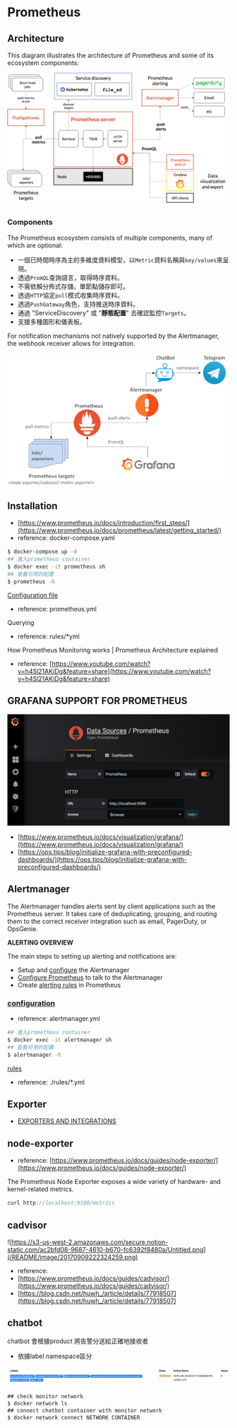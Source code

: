 # Prometheus

## **Architecture**

This diagram illustrates the architecture of Prometheus and some of its ecosystem components:

![architecture](/README/image/architecture.png)

### **Components**

The Prometheus ecosystem consists of multiple components, many of which are optional:

- 一個已時間時序為主的多維度資料模型，以`Metric`資料名稱與`key/values`來呈現。
- 透過`PromQL`查詢語言，取得時序資料。
- 不需依賴分佈式存儲，單節點儲存即可。
- 透過`HTTP`協定`pull`模式收集時序資料。
- 透過`PushGateway`角色，支持推送時序資料。
- 通過 "ServiceDiscovery" 或 "**靜態配置**" 去確認監控`Targets`。
- 支援多種圖形和儀表板。

For notification mechanisms not natively supported by the Alertmanager, the webhook receiver allows for integration.

![example.png](/README/image/monitor.png)

## Installation

- [https://www.prometheus.io/docs/introduction/first_steps/](https://www.prometheus.io/docs/prometheus/latest/getting_started/)
- reference: docker-compose.yaml

```bash
$ docker-compose up -d
## 進入prometheus container
$ docker exec -it prometheus sh
## 查看可用的配置
$ prometheus -h
```

[Configuration file](https://www.prometheus.io/docs/prometheus/latest/configuration/configuration/)

- reference: prometheus.yml

Querying

- reference:  rules/*yml

How Prometheus Monitoring works | Prometheus Architecture explained

- reference: [https://www.youtube.com/watch?v=h4Sl21AKiDg&feature=share](https://www.youtube.com/watch?v=h4Sl21AKiDg&feature=share)

## GRAFANA SUPPORT FOR PROMETHEUS

![Untitled.png](/README/image/grafana_configuring_datasource.png)

- [https://www.prometheus.io/docs/visualization/grafana/](https://www.prometheus.io/docs/visualization/grafana/)
- [https://ops.tips/blog/initialize-grafana-with-preconfigured-dashboards/](https://ops.tips/blog/initialize-grafana-with-preconfigured-dashboards/)

## Alertmanager

The Alertmanager handles alerts sent by client applications such as the Prometheus server. It takes care of deduplicating, grouping, and routing them to the correct receiver integration such as email, PagerDuty, or OpsGenie.

**ALERTING OVERVIEW**

The main steps to setting up alerting and notifications are:

- Setup and [configure](https://www.prometheus.io/docs/alerting/latest/configuration/) the Alertmanager
- [Configure Prometheus](https://www.prometheus.io/docs/prometheus/latest/configuration/configuration/#alertmanager_config) to talk to the Alertmanager
- Create [alerting rules](https://www.prometheus.io/docs/prometheus/latest/configuration/alerting_rules/) in Prometheus

### [configuration](https://prometheus.io/docs/alerting/latest/configuration/)

- reference: alertmanager.yml

```bash
## 進入prometheus container
$ docker exec -it alertmanager sh
## 查看可用的配置
$ alertmanager -h
```

[rules](https://www.prometheus.io/docs/alerting/latest/notification_examples/)

- reference:  ./rules/*.yml

## Exporter

- [EXPORTERS AND INTEGRATIONS](https://prometheus.io/docs/instrumenting/exporters/)

## node-exporter

- reference: [https://www.prometheus.io/docs/guides/node-exporter/](https://www.prometheus.io/docs/guides/node-exporter/)

The Prometheus Node Exporter exposes a wide variety of hardware- and kernel-related metrics.

```jsx
curl http://localhost:9100/metrics
```

## cadvisor

![https://s3-us-west-2.amazonaws.com/secure.notion-static.com/ac2bfd08-9687-4610-b670-fc6392f8480a/Untitled.png](/README/image/20170909222324259.png)

- reference:
- [https://www.prometheus.io/docs/guides/cadvisor/](https://www.prometheus.io/docs/guides/cadvisor/)
- [https://blog.csdn.net/huwh_/article/details/77918507](https://blog.csdn.net/huwh_/article/details/77918507)

## chatbot

chatbot 會根據product 將告警分送給正確地接收者

- 依據label namespace區分

![namespace.png](/README/image/image.png)

```docker
## check monitor network
$ docker network ls
## connect chatbot container with monitor network
$ docker network connect NETWORK CONTAINER
```